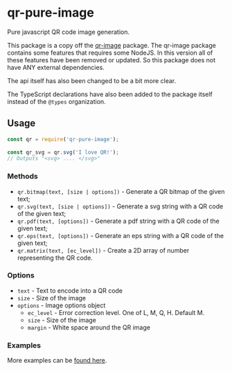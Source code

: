 # qr-pure-image
Pure javascript QR code image generation.

This package is a copy off the [qr-image](https://www.npmjs.com/package/qr-image) package.
The qr-image package contains some features that requires some NodeJS. In this version all of these features have been removed or updated. So this package does not have ANY external dependencies.

The api itself has also been changed to be a bit more clear.

The TypeScript declarations have also been added to the package itself instead of the `@types` organization.

## Usage
```js
const qr = require('qr-pure-image');
 
const qr_svg = qr.svg('I love QR!');
// Outputs "<svg> .... </svg>"
```

### Methods
- `qr.bitmap(text, [size | options])` - Generate a QR bitmap of the given text;
- `qr.svg(text, [size | options])` - Generate a svg string with a QR code of the given text;
- `qr.pdf(text, [options])` - Generate a pdf string with a QR code of the given text;
- `qr.eps(text, [options])` - Generate an eps string with a QR code of the given text;
- `qr.matrix(text, [ec_level])` - Create a 2D array of number representing the QR code.

### Options
- `text` - Text to encode into a QR code
- `size` - Size of the image
- `options` - Image options object
    - `ec_level` - Error correction level. One of L, M, Q, H. Default M.
    - `size` - Size of the image
    - `margin` - White space around the QR image

### Examples
More examples can be [found here](https://github.com/stijnstroeve/qr-pure-image/blob/HEAD/examples).